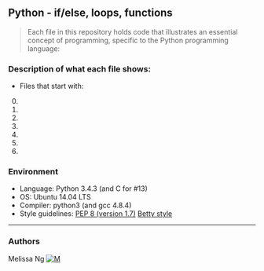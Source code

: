 ## Python - if/else, loops, functions
> Each file in this repository holds code that illustrates an essential concept of programming,
> specific to the Python programming language:
>   

### Description of what each file shows:
* Files that start with:
0. 
1. 
2. 
3. 
4. 
5. 
100. 

### Environment
* Language: Python 3.4.3 (and C for #13)
* OS: Ubuntu 14.04 LTS
* Compiler: python3 (and gcc 4.8.4)
* Style guidelines: [PEP 8 (version 1.7)](https://www.python.org/dev/peps/pep-0008/) [Betty style](https://github.com/holbertonschool/Betty/wiki)
---
### Authors
Melissa Ng [![M](https://upload.wikimedia.org/wikipedia/fr/thumb/c/c8/Twitter_Bird.svg/30px-Twitter_Bird.svg.png)](https://twitter.com/MelissaNg__)

